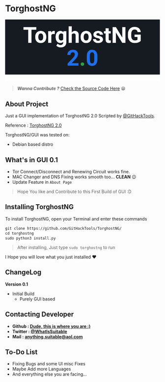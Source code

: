 # TorghostNG 

![alt text](https://raw.githubusercontent.com/AnythingSuitable/raw/main/torngSRC/Group%2020.png "TorghostNG-GUI")

> ***Wanna Contribute ?*** [Check the Source Code Here](https://github.com/GitHackTools "GitHackTools") :grin:

## About Project
Just a GUI implementation of TorghostNG 2.0 Scripted by [@GitHackTools](https://github.com/GitHackTools "GitHackTools").

Reference : [TorghostNG 2.0](https://github.com/GitHackTools/TorghostNG/ "TorghostNG GitHub")

TorghostNG/GUI was tested on:
* Debian based distro

## What's in GUI 0.1

* Tor Connect/Disconnect and Renewing Circuit works fine.
* MAC Changer and DNS Fixing works smooth too... **CLEAN** :wink:
* Update Feature in `About Page`

> Hope You like and Contribute to this First Build of GUI :D

## Installing TorghostNG

To install TorghostNG, open your Terminal and enter these commands

```
git clone https://github.com/GitHackTools/TorghostNG/
cd torghostng
sudo python3 install.py
```

> After installing, Just type `sudo torghostng` to run

I Hope you will love what you just installed :hearts:

## ChangeLog

**Version 0.1**
* Initial Build
    * Purely GUI based 

## Contacting Developer

* **Github : [Dude, this is where you are :)](https://github.com/AnythingSuitable "@AnythingSuitable's GitHub")**
* **Twitter : [@WhatIsSuitable](https://twitter.com/WhatIsSuitable "@WhatIsSuitable")**
* **Mail : anything.suitable@aol.com**

## To-Do List

* Fixing Bugs and some UI misc Fixes
* Maybe Add more Languages
* And everything else you are facing...
